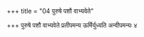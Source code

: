 +++
title = "04 पुरुषे पशौ वाभ्यवेते"

+++
पुरुषे पशौ वाभ्यवेते प्रतीपमन्य ऊर्मिर्युध्यति अन्वीपमन्यः ४
